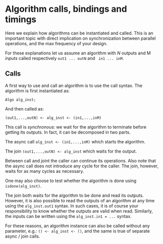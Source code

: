 # Algorithm calls, bindings and timings

Here we explain how algorithms can be instantiated and called. This is an important topic
with direct implication on synchronization between parallel operations, and the max frequency of your design.

For these explanations let us assume an algorithm with *N* outputs and M *inputs* called respectively `out1 ... outN` and ` in1 ... inM`.

## Calls

A first way to use and call an algorithm is to use the call syntax. The algorithm is first instantiated as:

`Algo alg_inst;`

And then called as:

 `(out1,...,outN) <- alg_inst <- (in1,...,inM)`

This call is *synchronous*: we wait for the algorithm to terminate before getting its outputs. In fact, it can be decomposed in two parts. 

The async call `alg_inst <- (in1,...,inM)` which starts the algorithm.

The join `(out1,...,outN) <- alg_inst` which waits for the output.

Between call and joint the caller can continue its operations. Also note that the async call does not introduce any cycle for the caller. The join, however, waits for as many cycles as necessary.

One may also choose to test whether the algorithm is done using `isdone(alg_inst)`.

The join both waits for the algorithm to be done and read its outputs. However, it is also possible to read the outputs
of an algorithm at any time using the `alg_inst.out1` syntax. In such cases, it is of course your responsibility to know whether the outputs are valid when read.
Similarly, the inputs can be written using the `alg_inst.in1 = ...` syntax.

For these reasons, an algorithm instance can also be called without any parameter, e.g.: `() <- alg_inst <- ()`, and the same is true of separate async / join calls.

